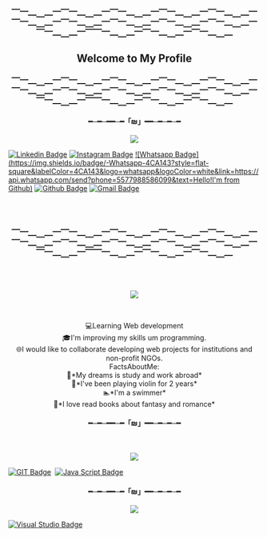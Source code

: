 <h3 align= "center">⎺⎻⎼⎽⎼⎻⎺⎻⎼⎽⎼⎻⎺⎻⎼⎽⎼⎻⎺⎻⎼⎽⎼⎻⎺⎻⎼⎽⎼⎻⎺⎻⎼⎽⎼⎻⎺⎻⎼⎽⎼⎻⎺⎻⎼⎽⎼⎻⎺⎻⎼⎽⎼⎻⎺⎻⎼⎽⎼⎻⎺⎻⎼⎽⎼⎻⎺⎺⎻⎼⎽⎼⎻⎺⎻⎼⎽⎼⎻⎺⎻⎼⎽⎼ <br> </h3>
<h2 align= "center"> Welcome to My Profile <br> </h2>
<h3 align= "center">⎺⎻⎼⎽⎼⎻⎺⎻⎼⎽⎼⎻⎺⎻⎼⎽⎼⎻⎺⎻⎼⎽⎼⎻⎺⎻⎼⎽⎼⎻⎺⎻⎼⎽⎼⎻⎺⎻⎼⎽⎼⎻⎺⎻⎼⎽⎼⎻⎺⎻⎼⎽⎼⎻⎺⎻⎼⎽⎼⎻⎺⎻⎼⎽⎼⎻⎺⎺⎻⎼⎽⎼⎻⎺⎻⎼⎽⎼⎻⎺⎻⎼⎽⎼ <br> </h3>
 
<h4 align= "center"> ━─━─━━─━「₪」━━─━─━─━ </h4>
  
<p align= "center"> 
<img src="https://readme-typing-svg.herokuapp.com?font=Euphoria+Script&color=%23965BF7&size=40&center=true&lines=How+to+Reach+me+?%3F+"(https://git.io/typing-svg)>
</p>


[![Linkedin Badge](https://img.shields.io/badge/-LinkedIn-blue?style=flat-square&logo=Linkedin&logoColor=white&link=https://www.linkedin.com/in/afonso-simao/)](https://www.linkedin.com/in/samylle-borges-developer/)
[![Instagram Badge](https://img.shields.io/badge/-Instagram-red?style=flat-square&logo=Instagram&logoColor=white&link=https://www.instagram.com/afonso2120/)](https://www.instagram.com/serzin_sc/) 
[![Whatsapp Badge](https://img.shields.io/badge/-Whatsapp-4CA143?style=flat-square&labelColor=4CA143&logo=whatsapp&logoColor=white&link=https://api.whatsapp.com/send?phone=5577988586099&text=Hello!I'm from Github)](https://api.whatsapp.com/send?phone=5577988586099&text=Hello!)
[![Github Badge](https://img.shields.io/badge/-Github-000?style=flat-square&logo=Github&logoColor=white&link=https://github.com/samylle-code)](https://github.com/samylle-code)
[![Gmail Badge](https://img.shields.io/badge/-Gmail-c14438?style=flat-square&logo=Gmail&logoColor=white&link=mailto:samyllesouzaborges2@gmail.com)](samyllesouzaborges2@gmail.com)
 
<br>
<br>


<h3 align= "center">⎺⎻⎼⎽⎼⎻⎺⎻⎼⎽⎼⎻⎺⎻⎼⎽⎼⎻⎺⎻⎼⎽⎼⎻⎺⎻⎼⎽⎼⎻⎺⎻⎼⎽⎼⎻⎺⎻⎼⎽⎼⎻⎺⎻⎼⎽⎼⎻⎺⎻⎼⎽⎼⎻⎺⎻⎼⎽⎼⎻⎺⎻⎼⎽⎼⎻⎺⎺⎻⎼⎽⎼⎻⎺⎻⎼⎽⎼⎻⎺⎻⎼⎽⎼ <br> </h3>

<br>
<br> 
<p align= "center"> 
<img src="https://readme-typing-svg.herokuapp.com?font=Euphoria+Script&color=%23965BF7&size=40&center=true&lines=Who+am+I%3F+"(https://git.io/typing-svg)>
</p>
 
<br>
<p align= "center"> 
💻Learning Web development <br>
🎓I'm improving my skills um programming. <br>
🌐I would like to collaborate developing  web projects for institutions and non-profit NGOs. <br>
FactsAboutMe: <br>
🌃*My dreams is study and work abroad* <br>
🎻*I've been playing violin for 2 years* <br>
🏊*I'm a swimmer* <br>
📖*I love read books about fantasy and romance* <br>
      </p>
<h4 align= "center"> ━─━─━━─━「₪」━━─━─━─━ </h4>

<br> 

<p align= "center"> 
<img src="https://readme-typing-svg.herokuapp.com?font=Euphoria+Script&color=%23965BF7&size=40&center=true&lines=I'm+Learning+"(https://git.io/typing-svg)>
 </p>  

[![GIT Badge](https://img.shields.io/badge/git-%23F05033.svg?style=for-the-badge&logo=git&logoColor=white&https://img.shields.io/badge/c%23-%23239120.svg?style=for-the-badge&logo=c-sharp&logoColor=white)](https://git-scm.com/)
 ​
[![Java Script Badge](https://img.shields.io/badge/JavaScript-323330?style=for-the-badge&logo=javascript&logoColor=F7DF1E&https://img.shields.io/badge/HTML5-E34F26?style=for-the-badge&logo=html5&logoColor=white)](https://www.javascript.com/)

<h4 align= "center"> ━─━─━━─━「₪」━━─━─━─━ </h4>

<p align= "center">
<img src="https://readme-typing-svg.herokuapp.com?font=Euphoria+Script&color=%23965BF7&size=30&center=true&lines=I'm+Using+"(https://git.io/typing-svg)>
</p>

[![Visual Studio Badge](https://img.shields.io/badge/Visual%20Studio-5C2D91.svg?style=for-the-badge&logo=visual-studio&logoColor=white)](https://visualstudio.microsoft.com/pt-br/)

